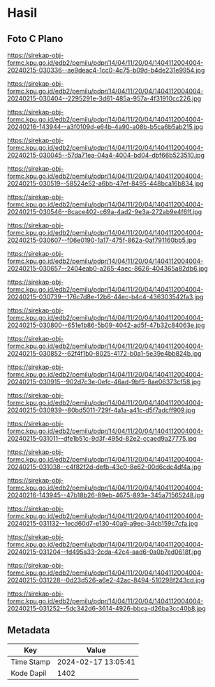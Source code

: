 # Hasil

## Foto C Plano

https://sirekap-obj-formc.kpu.go.id/edb2/pemilu/pdpr/14/04/11/20/04/1404112004004-20240215-030336--ae9deac4-1cc0-4c75-b09d-b4de231e9954.jpg

https://sirekap-obj-formc.kpu.go.id/edb2/pemilu/pdpr/14/04/11/20/04/1404112004004-20240215-030404--2295291e-3d61-485a-957a-4f31910cc226.jpg

https://sirekap-obj-formc.kpu.go.id/edb2/pemilu/pdpr/14/04/11/20/04/1404112004004-20240216-143944--a3f0109d-e64b-4a90-a08b-b5ca6b5ab215.jpg

https://sirekap-obj-formc.kpu.go.id/edb2/pemilu/pdpr/14/04/11/20/04/1404112004004-20240215-030045--57da71ea-04a4-4004-bd04-dbf66b523510.jpg

https://sirekap-obj-formc.kpu.go.id/edb2/pemilu/pdpr/14/04/11/20/04/1404112004004-20240215-030519--58524e52-a6bb-47ef-8495-448bca16b834.jpg

https://sirekap-obj-formc.kpu.go.id/edb2/pemilu/pdpr/14/04/11/20/04/1404112004004-20240215-030546--8cace402-c69a-4ad2-9e3a-272ab9e4f6ff.jpg

https://sirekap-obj-formc.kpu.go.id/edb2/pemilu/pdpr/14/04/11/20/04/1404112004004-20240215-030607--f06e0190-1a17-475f-862a-0af791160bb5.jpg

https://sirekap-obj-formc.kpu.go.id/edb2/pemilu/pdpr/14/04/11/20/04/1404112004004-20240215-030657--2404eab0-a265-4aec-8626-404365a82db6.jpg

https://sirekap-obj-formc.kpu.go.id/edb2/pemilu/pdpr/14/04/11/20/04/1404112004004-20240215-030739--176c7d8e-12b6-44ec-b4c4-436303542fa3.jpg

https://sirekap-obj-formc.kpu.go.id/edb2/pemilu/pdpr/14/04/11/20/04/1404112004004-20240215-030800--651e1b86-5b09-4042-ad5f-47b32c84063e.jpg

https://sirekap-obj-formc.kpu.go.id/edb2/pemilu/pdpr/14/04/11/20/04/1404112004004-20240215-030852--62f4f1b0-8025-4172-b0a1-5e39e4bb824b.jpg

https://sirekap-obj-formc.kpu.go.id/edb2/pemilu/pdpr/14/04/11/20/04/1404112004004-20240215-030915--902d7c3e-0efc-46ad-9bf5-8ae06373cf58.jpg

https://sirekap-obj-formc.kpu.go.id/edb2/pemilu/pdpr/14/04/11/20/04/1404112004004-20240215-030939--80bd5011-729f-4a1a-a41c-d5f7adcff909.jpg

https://sirekap-obj-formc.kpu.go.id/edb2/pemilu/pdpr/14/04/11/20/04/1404112004004-20240215-031011--dfe1b51c-9d3f-495d-82e2-ccaed9a27775.jpg

https://sirekap-obj-formc.kpu.go.id/edb2/pemilu/pdpr/14/04/11/20/04/1404112004004-20240215-031038--c4f82f2d-defb-43c0-8e62-00d6cdc4df4a.jpg

https://sirekap-obj-formc.kpu.go.id/edb2/pemilu/pdpr/14/04/11/20/04/1404112004004-20240216-143945--47b18b26-89eb-4675-893e-345a71565248.jpg

https://sirekap-obj-formc.kpu.go.id/edb2/pemilu/pdpr/14/04/11/20/04/1404112004004-20240215-031132--1ecd60d7-e130-40a9-a9ec-34cb159c7cfa.jpg

https://sirekap-obj-formc.kpu.go.id/edb2/pemilu/pdpr/14/04/11/20/04/1404112004004-20240215-031204--fd495a33-2cda-42c4-aad6-0a0b7ed0618f.jpg

https://sirekap-obj-formc.kpu.go.id/edb2/pemilu/pdpr/14/04/11/20/04/1404112004004-20240215-031228--0d23d526-a6e2-42ac-8494-510298f243cd.jpg

https://sirekap-obj-formc.kpu.go.id/edb2/pemilu/pdpr/14/04/11/20/04/1404112004004-20240215-031252--5dc342d6-3614-4926-bbca-d26ba3cc40b8.jpg


## Metadata

| Key        | Value               |
| ---------- | ------------------- |
| Time Stamp | 2024-02-17 13:05:41 |
| Kode Dapil | 1402                |



